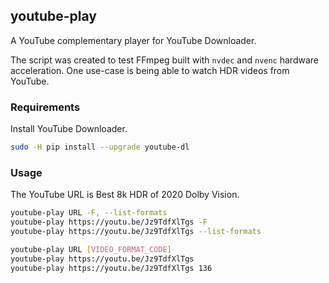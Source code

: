 ## youtube-play

A YouTube complementary player for YouTube Downloader.

The script was created to test FFmpeg built with ```nvdec``` and ```nvenc``` hardware acceleration. One use-case is being able to watch HDR videos from YouTube.

### Requirements

Install YouTube Downloader.

```bash
sudo -H pip install --upgrade youtube-dl
```

### Usage

The YouTube URL is Best 8k HDR of 2020 Dolby Vision.

```bash
youtube-play URL -F, --list-formats
youtube-play https://youtu.be/Jz9TdfXlTgs -F
youtube-play https://youtu.be/Jz9TdfXlTgs --list-formats

youtube-play URL [VIDEO_FORMAT_CODE]
youtube-play https://youtu.be/Jz9TdfXlTgs
youtube-play https://youtu.be/Jz9TdfXlTgs 136
```
